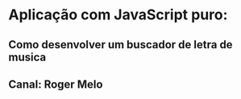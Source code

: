 # Aplicação com JavaScript puro:
## Como desenvolver um buscador de letra de musica

## Canal: Roger Melo
